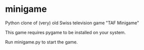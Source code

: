 # minigame
Python clone of (very) old Swiss television game "TAF Minigame"

This game requires pygame to be installed on your system.

Run minigame.py to start the game.